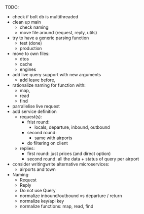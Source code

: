 
TODO:
- check if bolt db is multithreaded
- clean up main
  - check naming
  - move file around (request, reply, utils)
- try to have a generic parsing function 
  - test (done)
  - production
- move to own files:
  - dtos
  - cache 
  - engines
- add live query support with new arguments
  - add leave before, 
- rationalize naming for function with:
  - map,
  - read
  - find
- parrallelise live request
- add service definition
  - request(s):
    - frist round:
      - locals, departure, inbound, outbound
    - second round:
      - same with airports
    - do filtering on client
  - replies:
    - first round: just prices (and direct option)
    - second round: all the data + status of query per airport
- consider writingwrite alternative microservices:
  - airports and town
- Naming:
  - Request
  - Reply
  - Do not use Query
  - normalize inbound/outbound vs departure / return
  - normalize key/api key
  - normalize functions: map, read, find

